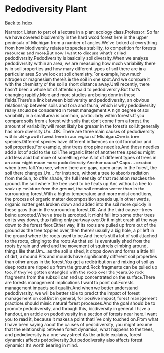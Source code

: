 # Pedodiversity Plant
[Back to Index](https://github.com/windows10010/tpoExtractor/blog/master/README.md)

Narrator: Listen to part of a lecture in a plant ecology class.Professor: So far we have covered biodiversity in the hard wood forest here in the upper peninsula of Michigan from a number of angles.We’ve looked at everything from how biodiversity relates to species stability, to competition for forests resources and more.But now I want to discuss what’s called pedodiversity.Pedodiversity is basically soil diversity.When we analyze pedodiversity within an area, we are measuring how much variability there is in soil properties and how many different types of soil there are in a particular area.So we look at soil chemistry.For example, how much nitrogen or magnesium there’s in the soil in one spot.And we compare it with the chemistry of the soil a short distance away.Until recently, there hasn’t been a whole lot of attention paid to pedodiversity.But that’s changing rapidly.More and more studies are being done in these fields.There’s a link between biodiversity and pedodiversity, an obvious relationship between soils and flora and fauna, which is why pedodiversity really should be considered in forest management.A high degree of soil variability in a small area is common, particularly within forests.If you compare soils from a forest with soils that don’t come from a forest, the amount of variability will most likely be greater in the forest’s soil.It generally has more diversity.Um…OK. There are three main causes of pedodiversity within old-growth forest here in our region of Michigan.One is tree species.Different species have different influences on soil formation and soil properties.For example, pine trees drop pine needles.And those needles add a lot of acid to the soil.The organic litter of another tree species might add less acid but more of something else.A lot of different types of trees in an area might mean more pedodiversity.Another cause? Gaps … created when trees fall.You see, where there are gaps, open areas in the forest, the soil there changes.Um… for instance, without a tree to absorb radiation from the Sun, to offer shade, the full intensity of that radiation reaches the ground.The soil where the tree used to be heats up.And without a tree to soak up moisture from the ground, the soil remains wetter than in the surrounding forest.With a higher temperature and more moist conditions, the process of organic matter decomposition speeds up.In other words, organic matter gets broken down and added into the soil more quickly in these gaps than in the surrounding forest.OK. And the third cause—trees being uprooted.When a tree is uprooted, it might fall into some other trees on its way down, thus falling only partway over.Or it might crash all the way down to the forest floor.Either way, if its roots are pulled up from out of the ground as the tree topples over, then there’s usually a big hole, a pit left in the ground where the roots used to be.And there’s still a lot of soil attached to the roots, clinging to the roots.As that soil is eventually shed from the roots by rain and wind and the movement of squirrels climbing around, things like that.Um... as the soil is shed, it drops down and forms a little hill of dirt, a mound.Pits and mounds have significantly different soil properties than other areas in the forest.You get a redistribution and mixing of soil as deep roots are ripped up from the ground.Rock fragments can be pulled up too, if they’ve gotten entangled with the roots over the years.So rock fragments from the subsoil can end up concentrated on the surface.There are forests management implications I want to point out.Forests management impacts soil quality.And when we better understand pedodiversity, we will be better able to predict the impact of forest management on soil.But in general, for positive impact, forest management practices should mimic natural forest processes.And the goal should be to promote pedodiversity, and through this, biodiversity in general.I have a handout, an article on pedodiversity in a section of forests near here.I want you to read it, because it makes a point that I’ve only touched on.From what I have been saying about the causes of pedodiversity, you might assume that the relationship between forest dynamics, what happens to the trees, and pedodiversity is a one-way street.As the article explains, forest dynamics affects pedodiversity.But pedodiversity also affects forest dynamics.It’s worth bearing in mind. 